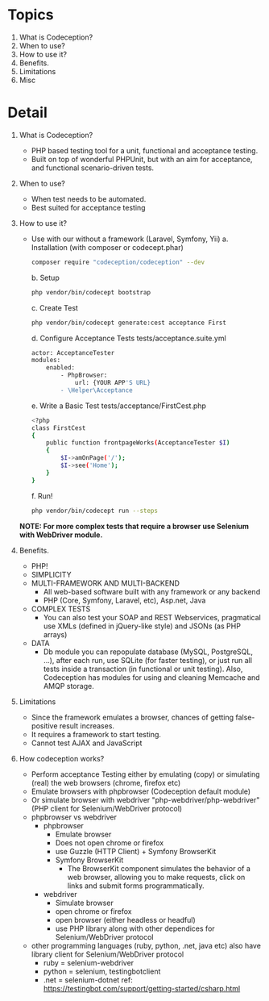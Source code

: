 # Topics
1. What is Codeception?
2. When to use?
3. How to use it?
4. Benefits.
5. Limitations
6. Misc

# Detail
1. What is Codeception?
	- PHP based testing tool for a unit, functional and acceptance testing.
	- Built on top of wonderful PHPUnit, but with an aim for acceptance, and functional scenario-driven tests.
2. When to use?
	- When test needs to be automated.
	- Best suited for acceptance testing
3. How to use it?
	- Use with our without a framework (Laravel, Symfony, Yii)
		a. Installation (with composer or codecept.phar)
        ```sh
        composer require "codeception/codeception" --dev
        ```
		b. Setup
        ```sh
		php vendor/bin/codecept bootstrap
        ```
		c. Create Test
        ```sh
		php vendor/bin/codecept generate:cest acceptance First
        ```
		d. Configure Acceptance Tests
		tests/acceptance.suite.yml 
        ```sh
		actor: AcceptanceTester
		modules:
		    enabled:
		        - PhpBrowser:
		            url: {YOUR APP'S URL}
		        - \Helper\Acceptance
        ```
		e. Write a Basic Test
		tests/acceptance/FirstCest.php
        ```sh
		<?php
		class FirstCest 
		{
		    public function frontpageWorks(AcceptanceTester $I)
		    {
		        $I->amOnPage('/');
		        $I->see('Home');
		    }
		}
        ```
		f. Run!
        ```sh
		php vendor/bin/codecept run --steps
        ```

	**NOTE: For more complex tests that require a browser use Selenium with WebDriver module.**

4. Benefits.
	- PHP!
	- SIMPLICITY
	- MULTI-FRAMEWORK AND MULTI-BACKEND
		- All web-based software built with any framework or any backend
		- PHP (Core, Symfony, Laravel, etc), Asp.net, Java
	- COMPLEX TESTS
		- You can also test your SOAP and REST Webservices, pragmatical use XMLs (defined in jQuery-like style) and JSONs (as PHP arrays)
	- DATA
		- Db module you can repopulate database (MySQL, PostgreSQL, …), after each run, use SQLite (for faster testing), or just run all tests inside a transaction (in functional or unit testing). Also, Codeception has modules for using and cleaning Memcache and AMQP storage.

5. Limitations
	- Since the framework emulates a browser, chances of getting false-positive result increases.
	- It requires a framework to start testing.
	- Cannot test AJAX and JavaScript

6. How codeception works?
	- Perform acceptance Testing either by emulating (copy) or simulating (real) the web browsers (chrome, firefox etc)
	- Emulate browsers with phpbrowser (Codeception default module)
	- Or simulate browser with webdriver "php-webdriver/php-webdriver" (PHP client for Selenium/WebDriver protocol)
	- phpbrowser vs webdriver
		- phpbrowser 
			- Emulate browser
			- Does not open chrome or firefox
			- use Guzzle (HTTP Client) + Symfony BrowserKit
			- Symfony BrowserKit
				- The BrowserKit component simulates the behavior of a web browser, allowing you to make requests, click on links and submit forms programmatically.
		- webdriver
			- Simulate browser
			- open chrome or firefox
			- open browser (either headless or headful)
			- use PHP library along with other dependices for Selenium/WebDriver protocol
	- other programming languages (ruby, python, .net, java etc) also have library client for Selenium/WebDriver protocol
		- ruby = selenium-webdriver
		- python = selenium, testingbotclient
		- .net = selenium-dotnet
	ref: https://testingbot.com/support/getting-started/csharp.html	